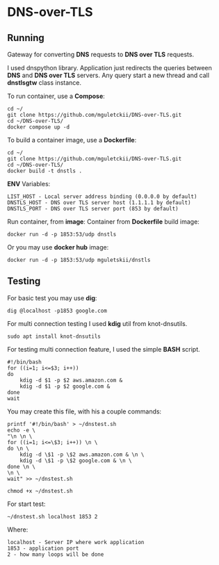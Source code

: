 # DNS-over-TLS

## Running

Gateway for converting **DNS** requests to **DNS over TLS** requests.

I used dnspython library. Application just redirects the queries between **DNS** and **DNS over TLS** servers.
Any query start a new thread and call **dnstlsgtw** class instance.

To run container, use a **Compose**:

```
cd ~/
git clone https://github.com/mguletckii/DNS-over-TLS.git
cd ~/DNS-over-TLS/
docker compose up -d
```

To build a container image, use a **Dockerfile**:

```
cd ~/
git clone https://github.com/mguletckii/DNS-over-TLS.git
cd ~/DNS-over-TLS/
docker build -t dnstls .
```

**ENV** Variables:
```
LIST_HOST - Local server address binding (0.0.0.0 by default)
DNSTLS_HOST - DNS over TLS server host (1.1.1.1 by default)
DNSTLS_PORT - DNS over TLS server port (853 by default)
```

Run container, from **image**:
Container from **Dockerfile** build image:
```
docker run -d -p 1853:53/udp dnstls
```
Or you may use **docker hub** image:
```
docker run -d -p 1853:53/udp mguletskii/dnstls
```

## Testing

For basic test you may use **dig**:

```
dig @localhost -p1853 google.com
```

For multi connection testing I used **kdig** util from knot-dnsutils.

```
sudo apt install knot-dnsutils
```
For testing multi connection feature, I used the simple **BASH** script.
```
#!/bin/bash
for ((i=1; i<=$3; i++))
do
    kdig -d $1 -p $2 aws.amazon.com &
    kdig -d $1 -p $2 google.com &
done
wait
```

You may create this file, with his a couple commands:

```
printf '#!/bin/bash' > ~/dnstest.sh
echo -e \
"\n \n \
for ((i=1; i<=\$3; i++)) \n \
do \n \
    kdig -d \$1 -p \$2 aws.amazon.com & \n \
    kdig -d \$1 -p \$2 google.com & \n \
done \n \
\n \
wait" >> ~/dnstest.sh

chmod +x ~/dnstest.sh
```

For start test:

```
~/dnstest.sh localhost 1853 2
```

Where:
```
localhost - Server IP where work application
1853 - application port
2 - how many loops will be done
```

